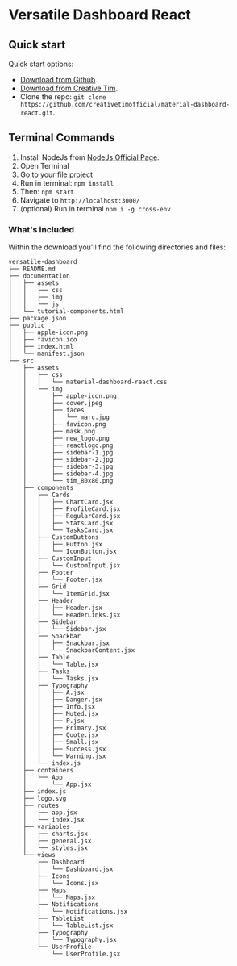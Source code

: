 # Versatile Dashboard React 

## Quick start

Quick start options:

- [Download from Github](https://github.com/creativetimofficial/material-dashboard-react/archive/master.zip).
- [Download from Creative Tim](http://www.creative-tim.com/product/material-dashboard-react).
- Clone the repo: `git clone https://github.com/creativetimofficial/material-dashboard-react.git`.

## Terminal Commands

1. Install NodeJs from [NodeJs Official Page](https://nodejs.org/en).
2. Open Terminal
3. Go to your file project
4. Run in terminal: ```npm install```
5. Then: ```npm start```
6. Navigate to `http://localhost:3000/`
7. (optional) Run in terminal `npm i -g cross-env`

### What's included

Within the download you'll find the following directories and files:

```
versatile-dashboard
├── README.md
├── documentation
│   ├── assets
│   │   ├── css
│   │   ├── img
│   │   └── js
│   └── tutorial-components.html
├── package.json
├── public
│   ├── apple-icon.png
│   ├── favicon.ico
│   ├── index.html
│   └── manifest.json
└── src
    ├── assets
    │   ├── css
    │   │   └── material-dashboard-react.css
    │   └── img
    │       ├── apple-icon.png
    │       ├── cover.jpeg
    │       ├── faces
    │       │   └── marc.jpg
    │       ├── favicon.png
    │       ├── mask.png
    │       ├── new_logo.png
    │       ├── reactlogo.png
    │       ├── sidebar-1.jpg
    │       ├── sidebar-2.jpg
    │       ├── sidebar-3.jpg
    │       ├── sidebar-4.jpg
    │       └── tim_80x80.png
    ├── components
    │   ├── Cards
    │   │   ├── ChartCard.jsx
    │   │   ├── ProfileCard.jsx
    │   │   ├── RegularCard.jsx
    │   │   ├── StatsCard.jsx
    │   │   └── TasksCard.jsx
    │   ├── CustomButtons
    │   │   ├── Button.jsx
    │   │   └── IconButton.jsx
    │   ├── CustomInput
    │   │   └── CustomInput.jsx
    │   ├── Footer
    │   │   └── Footer.jsx
    │   ├── Grid
    │   │   └── ItemGrid.jsx
    │   ├── Header
    │   │   ├── Header.jsx
    │   │   └── HeaderLinks.jsx
    │   ├── Sidebar
    │   │   └── Sidebar.jsx
    │   ├── Snackbar
    │   │   ├── Snackbar.jsx
    │   │   └── SnackbarContent.jsx
    │   ├── Table
    │   │   └── Table.jsx
    │   ├── Tasks
    │   │   └── Tasks.jsx
    │   ├── Typography
    │   │   ├── A.jsx
    │   │   ├── Danger.jsx
    │   │   ├── Info.jsx
    │   │   ├── Muted.jsx
    │   │   ├── P.jsx
    │   │   ├── Primary.jsx
    │   │   ├── Quote.jsx
    │   │   ├── Small.jsx
    │   │   ├── Success.jsx
    │   │   └── Warning.jsx
    │   └── index.js
    ├── containers
    │   └── App
    │       └── App.jsx
    ├── index.js
    ├── logo.svg
    ├── routes
    │   ├── app.jsx
    │   └── index.jsx
    ├── variables
    │   ├── charts.jsx
    │   ├── general.jsx
    │   └── styles.jsx
    └── views
        ├── Dashboard
        │   └── Dashboard.jsx
        ├── Icons
        │   └── Icons.jsx
        ├── Maps
        │   └── Maps.jsx
        ├── Notifications
        │   └── Notifications.jsx
        ├── TableList
        │   └── TableList.jsx
        ├── Typography
        │   └── Typography.jsx
        └── UserProfile
            └── UserProfile.jsx
```
